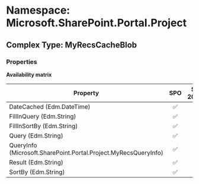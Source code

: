 # Namespace: Microsoft.SharePoint.Portal.Project

## Complex Type: MyRecsCacheBlob

### Properties

**Availability matrix**

Property | SPO | SP 2019 | SP 2016 | SP 2013
----------|:---:|:-------:|:-------:|:-------
DateCached (Edm.DateTime) | ✅ | ✅ | ✅ | ✅
FillInQuery (Edm.String) | ✅ | ✅ | ✅ | ✅
FillInSortBy (Edm.String) | ✅ | ✅ | ✅ | ✅
Query (Edm.String) | ✅ | ✅ | ✅ | ✅
QueryInfo (Microsoft.SharePoint.Portal.Project.MyRecsQueryInfo) | ✅ | ✅ | ✅ | ✅
Result (Edm.String) | ✅ | ✅ | ✅ | ✅
SortBy (Edm.String) | ✅ | ✅ | ✅ | ✅

